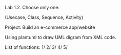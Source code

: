 Lab 1.2. Choose only one:

(Usecase, Class, Sequence, Activity)

Project: Build an e-commerce app/website

Using plantuml to draw UML digram from XML code.

List of functions:
1/ 
2/ 
3/
4/
5/
